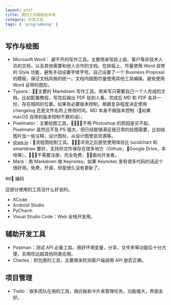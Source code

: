 ```yaml
---
layout: post
title: 我的工具箱和技术栈
category: 开发工具
tags: [ 'programming' ]
---
```


## 写作与绘图

- Microsoft Word： 避不开的写作工具。主要用来写给上级、客户等非技术人员的文档，以及其他需要和他人合作的文档。在排版上，尽量使用 Word 自带的 Style 功能，避免手动设置字体字号。自己设置了一个 Business Proposal 的模板，保证文档风格的统一。文档内插图尽量使用其他工具编辑，避免使用 Word 自带的图形。
- Typora：主要的 Markdown 写作工具。用来写只需要自己一个人完成的文档，比如配置教程，写完后输出 PDF 给别人看。完成后 MD 和 PDF 各存一份，存在相同的位置。如果有必要版本控制，根据复杂程度决定使用 changelog 还是文件名附上修改时间。MD 本身不做版本控制（如果 macOS 自带的版本控制不算的话）。
- Pixelmator：主要绘图工具。不用 Photoshop 的原因是买不起。Pixelmator 虽然远不及 PS 强大，但已经能够满足我日常的绘图需要，比如给图片加一些注释，设计图标，从设计图里抠资源等。
- [draw.io](https://www.draw.io/)：流程图绘制工具。评测之后感觉使用体验比 lucidchart 和 smartdraw 要好，支持将文件保存在很多地方（Github，Google Drive，本地等），不需要注册，完全免费，面向开发者。
- Marp：用 Markdown 做 Keynotes。如果 Keynotes 里有很多代码的话这个很好用。免费，开源，但是很久没有更新了。

## 编码

这部分使用的工具没什么好说的。

- XCode
- Android Studio
- PyCharm
- Visual Studio Code：Web 全栈开发用。

## 辅助开发工具

- Postman：测试 API 必备工具。用好环境变量，分享，文件夹等功能后十分方便，实用性远超其他同类应用。
- Charles：抓包用的工具，主要用来检测客户端调用 API 是否正确。

## 项目管理

- Trello：很多团队在用的工具，用白板和卡片来管理任务，功能强大，界面友好。
